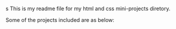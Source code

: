 s This is my readme file for my html and css mini-projects diretory.

Some of the projects included are as below:

